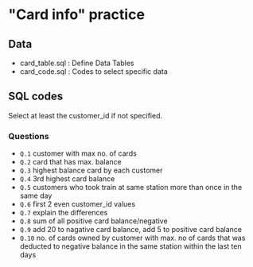 # "Card info" practice
## Data
- card_table.sql : Define Data Tables
- card_code.sql : Codes to select specific data
## SQL codes
Select at least the customer_id if not specified.
### Questions
- `Q.1` customer with max no. of cards
- `Q.2` card that has max. balance
- `Q.3` highest balance card by each customer
- `Q.4` 3rd highest card balance
- `Q.5` customers who took train at same station more than once in the same day
- `Q.6` first 2 even customer_id values
- `Q.7` explain the differences
- `Q.8` sum of all positive card balance/negative
- `Q.9` add 20 to nagative card balance, add 5 to positive card balance
- `Q.10` no. of cards owned by customer with max. no of cards that was deducted to negative balance in the same station within the last ten days